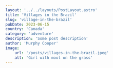 ```yaml
---
layout: '../../layouts/PostLayout.astro'
title: 'Villages in the Brazil'
slug: 'village-in-the-brazil'
pubDate: 2023-06-15
country: 'Canada'
category: 'adventure'
description: 'Some post description'
author: 'Murphy Cooper'
image:
    url: '/posts/villages-in-the-brazil.jpeg'
    alt: 'Girl with mool on the grass'
---
```

